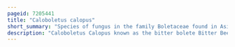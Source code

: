 ```yaml
---
pageid: 7205441
title: "Caloboletus calopus"
short_summary: "Species of fungus in the family Boletaceae found in Asia, Northern Europe and North America"
description: "Caloboletus Calopus known as the bitter bolete Bitter Beech Bolete or scarlet-stemmed Bolete is a Fungus of the bolete Family found in asia northern Europe and North America. The Stout Fruit Bodies are in Summer and Autumn in coniferous and deciduous Woodland and are attractively coloured with a Beige to olive Cap up to 15 Cm across yellow Pores and a Reddish Stipe up to 15cm long and 5 Cm wide. The pale yellow flesh stains blue when broken or bruised."
---
```

